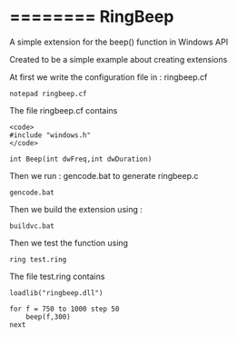 ========
RingBeep
========

A simple extension for the beep() function in Windows API

Created to be a simple example about creating extensions

At first we write the configuration file in : ringbeep.cf

	notepad ringbeep.cf

The file ringbeep.cf contains 

	<code>
	#include "windows.h"
	</code>

	int Beep(int dwFreq,int dwDuration)

Then we run : gencode.bat to generate ringbeep.c

	gencode.bat

Then we build the extension using : 

	buildvc.bat

Then we test the function using

	ring test.ring

The file test.ring contains

	loadlib("ringbeep.dll")

	for f = 750 to 1000 step 50
		beep(f,300)
	next
